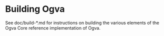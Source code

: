 Building Ogva
=============

See doc/build-*.md for instructions on building the various
elements of the Ogva Core reference implementation of Ogva.
